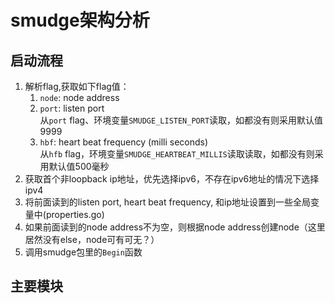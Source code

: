 # smudge架构分析
## 启动流程
1. 解析flag,获取如下flag值：  
	1. `node`: node address
	1. `port`: listen port  
		从`port` flag、环境变量`SMUDGE_LISTEN_PORT`读取，如都没有则采用默认值9999
	1. `hbf`: heart beat frequency (milli seconds)  
		从`hfb` flag，环境变量`SMUDGE_HEARTBEAT_MILLIS`读取读取，如都没有则采用默认值500毫秒
1. 获取首个非loopback ip地址，优先选择ipv6，不存在ipv6地址的情况下选择ipv4
1. 将前面读到的listen port, heart beat frequency, 和ip地址设置到一些全局变量中(properties.go)
1. 如果前面读到的node address不为空，则根据node address创建node（这里居然没有else，node可有可无？）
1. 调用smudge包里的`Begin`函数

## 主要模块
